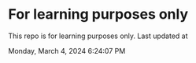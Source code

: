 # For learning purposes only
This repo is for learning purposes only.
Last updated at

Monday, March 4, 2024 6:24:07 PM

